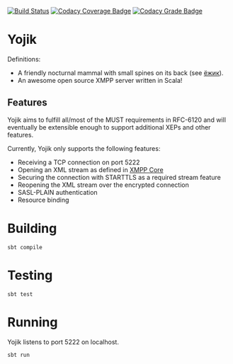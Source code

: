 [![Build Status](https://travis-ci.org/thomasylee/yojik.svg?branch=master)](https://travis-ci.org/thomasylee/yojik)
[![Codacy Coverage Badge](https://api.codacy.com/project/badge/Coverage/b74a3556b4394a24b5eb49309a3ede48)](https://www.codacy.com/app/thomasylee/Yojik?utm_source=github.com&amp;utm_medium=referral&amp;utm_content=thomasylee/Yojik&amp;utm_campaign=Badge_Coverage)
[![Codacy Grade Badge](https://api.codacy.com/project/badge/Grade/b74a3556b4394a24b5eb49309a3ede48)](https://www.codacy.com/app/thomasylee/Yojik?utm_source=github.com&amp;utm_medium=referral&amp;utm_content=thomasylee/Yojik&amp;utm_campaign=Badge_Grade)

# Yojik
Definitions:
* A friendly nocturnal mammal with small spines on its back (see [ёжик](https://ru.wikipedia.org/wiki/%D0%9E%D0%B1%D1%8B%D0%BA%D0%BD%D0%BE%D0%B2%D0%B5%D0%BD%D0%BD%D1%8B%D0%B9_%D1%91%D0%B6)).
* An awesome open source XMPP server written in Scala!

## Features

Yojik aims to fulfill all/most of the MUST requirements in RFC-6120 and will eventually be extensible enough to support additional XEPs and other features.

Currently, Yojik only supports the following features:
* Receiving a TCP connection on port 5222
* Opening an XML stream as defined in [XMPP Core](https://xmpp.org/rfcs/rfc6120.html)
* Securing the connection with STARTTLS as a required stream feature
* Reopening the XML stream over the encrypted connection
* SASL-PLAIN authentication
* Resource binding

# Building

`sbt compile`

# Testing

`sbt test`

# Running

Yojik listens to port 5222 on localhost.

`sbt run`
